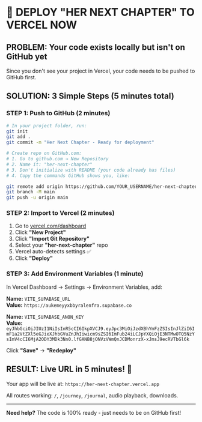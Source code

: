 # 🚀 DEPLOY "HER NEXT CHAPTER" TO VERCEL NOW

## PROBLEM: Your code exists locally but isn't on GitHub yet

Since you don't see your project in Vercel, your code needs to be pushed to GitHub first.

## SOLUTION: 3 Simple Steps (5 minutes total)

### STEP 1: Push to GitHub (2 minutes)
```bash
# In your project folder, run:
git init
git add .
git commit -m "Her Next Chapter - Ready for deployment"

# Create repo on GitHub.com:
# 1. Go to github.com → New Repository
# 2. Name it: "her-next-chapter"
# 3. Don't initialize with README (your code already has files)
# 4. Copy the commands GitHub shows you, like:

git remote add origin https://github.com/YOUR_USERNAME/her-next-chapter.git
git branch -M main
git push -u origin main
```

### STEP 2: Import to Vercel (2 minutes)
1. Go to [vercel.com/dashboard](https://vercel.com/dashboard)
2. Click **"New Project"**
3. Click **"Import Git Repository"**
4. Select your **"her-next-chapter"** repo
5. Vercel auto-detects settings ✅
6. Click **"Deploy"**

### STEP 3: Add Environment Variables (1 minute)
In Vercel Dashboard → Settings → Environment Variables, add:

**Name:** `VITE_SUPABASE_URL`  
**Value:** `https://aukemeyyxbbyralenfra.supabase.co`

**Name:** `VITE_SUPABASE_ANON_KEY`  
**Value:** `eyJhbGciOiJIUzI1NiIsInR5cCI6IkpXVCJ9.eyJpc3MiOiJzdXBhYmFzZSIsInJlZiI6ImF1a2VtZXl5eGJieXJhbGVuZnJhIiwicm9sZSI6ImFub24iLCJpYXQiOjE3NTMwOTQ5NzYsImV4cCI6MjA2ODY3MDk3Nn0.lfGANB8jONVzVWmQnJCDMonrzX-xJmsJ9ecRVTbGl6k`

Click **"Save"** → **"Redeploy"**

## RESULT: Live URL in 5 minutes! 🎉

Your app will be live at: `https://her-next-chapter.vercel.app`

All routes working: `/`, `/journey`, `/journal`, audio playback, downloads.

---

**Need help?** The code is 100% ready - just needs to be on GitHub first!